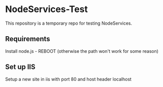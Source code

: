 NodeServices-Test
===========

This repository is a temporary repo for testing NodeServices.

Requirements
-------------------------
Install node.js - REBOOT (otherwise the path won't work for some reason)

Set up IIS
-------------------------
Setup a new site in iis with port 80 and host header localhost
